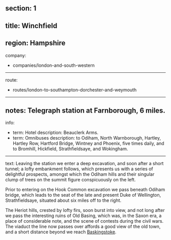 ﻿section: 1
----
title: Winchfield
----
region: Hampshire
----
company:
- companies/london-and-south-western
----
route:
- routes/london-to-southampton-dorchester-and-weymouth
----
notes: Telegraph station at Farnborough, 6 miles.
----
info:
- term: Hotel
  description: Beauclerk Arms.
- term: Omnibuses
  description: to Odiham, North Warnborough, Hartley, Hartley Row, Hartford Bridge, Wintney and Phoenix, five times daily, and to Bromhill, Hickfield, Strathfieldsaye, and Wokingham.
----
text: Leaving the station we enter a deep excavation, and soon after a short tunnel; a lofty embankment follows, which presents us with a series of delightful prospects, amongst which the Odiham hills and their singular clump of trees on the summit figure conspicuously on the left.

Prior to entering on the Hook Common excavation we pass beneath Odiham bridge, which leads to the seat of the late and present Duke of Wellington, Strathfieldsaye, situated about six miles off to the right.

The Heriot hills, crested by lofty firs, soon burst into view, and not long after we pass the interesting ruins of Old Basing, which was, in the Saxon era, a place of considerable note, and the scene of contests during the civil wars. The viaduct the line now passes over affords a good view of the old town, and a short distance beyond we reach [Baskingstoke](/stations/basingstoke).
